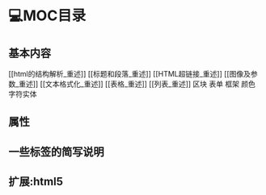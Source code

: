 # 💻MOC目录
## 基本内容
[[html的结构解析_重述]]
[[标题和段落_重述]]
[[HTML超链接_重述]]
[[图像及参数_重述]]
[[文本格式化_重述]]
[[表格_重述]]
[[列表_重述]]
区块
表单
框架
颜色
字符实体
## 属性
## 一些标签的简写说明
## 扩展:html5
